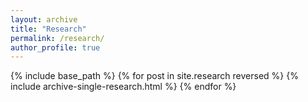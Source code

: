```yaml
---
layout: archive
title: "Research"
permalink: /research/
author_profile: true
---
```


{% include base_path %}
{% for post in site.research reversed %}
  {% include archive-single-research.html %}
{% endfor %}
